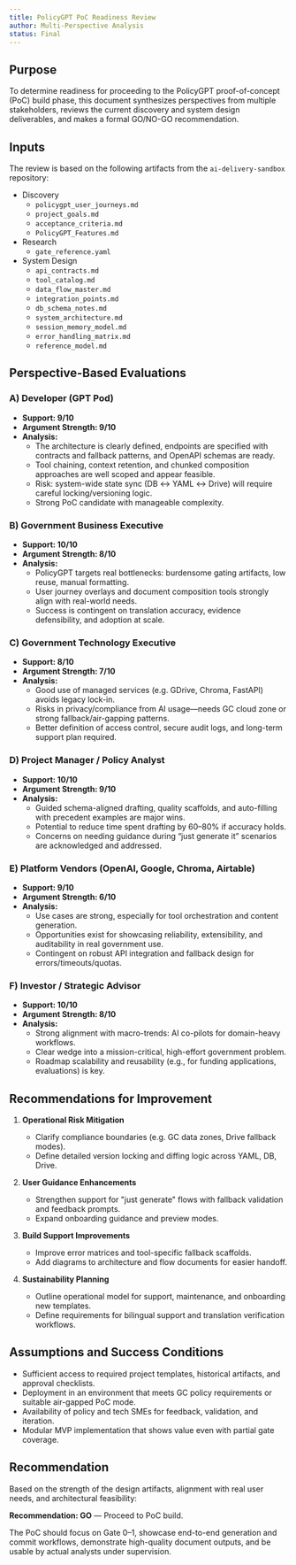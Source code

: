```yaml
---
title: PolicyGPT PoC Readiness Review
author: Multi-Perspective Analysis
status: Final
---
```


## Purpose

To determine readiness for proceeding to the PolicyGPT proof-of-concept (PoC) build phase, this document synthesizes perspectives from multiple stakeholders, reviews the current discovery and system design deliverables, and makes a formal GO/NO-GO recommendation.

## Inputs

The review is based on the following artifacts from the `ai-delivery-sandbox` repository:

- Discovery
  - `policygpt_user_journeys.md`
  - `project_goals.md`
  - `acceptance_criteria.md`
  - `PolicyGPT_Features.md`
- Research
  - `gate_reference.yaml`
- System Design
  - `api_contracts.md`
  - `tool_catalog.md`
  - `data_flow_master.md`
  - `integration_points.md`
  - `db_schema_notes.md`
  - `system_architecture.md`
  - `session_memory_model.md`
  - `error_handling_matrix.md`
  - `reference_model.md`

## Perspective-Based Evaluations

### A) Developer (GPT Pod)
- **Support: 9/10**
- **Argument Strength: 9/10**
- **Analysis:**
  - The architecture is clearly defined, endpoints are specified with contracts and fallback patterns, and OpenAPI schemas are ready.
  - Tool chaining, context retention, and chunked composition approaches are well scoped and appear feasible.
  - Risk: system-wide state sync (DB ↔ YAML ↔ Drive) will require careful locking/versioning logic.
  - Strong PoC candidate with manageable complexity.

### B) Government Business Executive
- **Support: 10/10**
- **Argument Strength: 8/10**
- **Analysis:**
  - PolicyGPT targets real bottlenecks: burdensome gating artifacts, low reuse, manual formatting.
  - User journey overlays and document composition tools strongly align with real-world needs.
  - Success is contingent on translation accuracy, evidence defensibility, and adoption at scale.

### C) Government Technology Executive
- **Support: 8/10**
- **Argument Strength: 7/10**
- **Analysis:**
  - Good use of managed services (e.g. GDrive, Chroma, FastAPI) avoids legacy lock-in.
  - Risks in privacy/compliance from AI usage—needs GC cloud zone or strong fallback/air-gapping patterns.
  - Better definition of access control, secure audit logs, and long-term support plan required.

### D) Project Manager / Policy Analyst
- **Support: 10/10**
- **Argument Strength: 9/10**
- **Analysis:**
  - Guided schema-aligned drafting, quality scaffolds, and auto-filling with precedent examples are major wins.
  - Potential to reduce time spent drafting by 60–80% if accuracy holds.
  - Concerns on needing guidance during “just generate it” scenarios are acknowledged and addressed.

### E) Platform Vendors (OpenAI, Google, Chroma, Airtable)
- **Support: 9/10**
- **Argument Strength: 6/10**
- **Analysis:**
  - Use cases are strong, especially for tool orchestration and content generation.
  - Opportunities exist for showcasing reliability, extensibility, and auditability in real government use.
  - Contingent on robust API integration and fallback design for errors/timeouts/quotas.

### F) Investor / Strategic Advisor
- **Support: 10/10**
- **Argument Strength: 8/10**
- **Analysis:**
  - Strong alignment with macro-trends: AI co-pilots for domain-heavy workflows.
  - Clear wedge into a mission-critical, high-effort government problem.
  - Roadmap scalability and reusability (e.g., for funding applications, evaluations) is key.

## Recommendations for Improvement

1. **Operational Risk Mitigation**
   - Clarify compliance boundaries (e.g. GC data zones, Drive fallback modes).
   - Define detailed version locking and diffing logic across YAML, DB, Drive.

2. **User Guidance Enhancements**
   - Strengthen support for "just generate" flows with fallback validation and feedback prompts.
   - Expand onboarding guidance and preview modes.

3. **Build Support Improvements**
   - Improve error matrices and tool-specific fallback scaffolds.
   - Add diagrams to architecture and flow documents for easier handoff.

4. **Sustainability Planning**
   - Outline operational model for support, maintenance, and onboarding new templates.
   - Define requirements for bilingual support and translation verification workflows.

## Assumptions and Success Conditions

- Sufficient access to required project templates, historical artifacts, and approval checklists.
- Deployment in an environment that meets GC policy requirements or suitable air-gapped PoC mode.
- Availability of policy and tech SMEs for feedback, validation, and iteration.
- Modular MVP implementation that shows value even with partial gate coverage.

## Recommendation

Based on the strength of the design artifacts, alignment with real user needs, and architectural feasibility:

**Recommendation: GO** — Proceed to PoC build.

The PoC should focus on Gate 0–1, showcase end-to-end generation and commit workflows, demonstrate high-quality document outputs, and be usable by actual analysts under supervision.